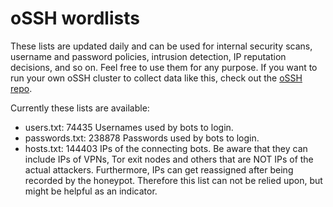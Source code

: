 # oSSH wordlists
These lists are updated daily and can be used for internal security scans, username and password policies, intrusion detection, IP reputation decisions, and so on. Feel free to use them for any purpose. If you want to run your own oSSH cluster to collect data like this, check out the [oSSH repo](https://github.com/toxyl/ossh).  

Currently these lists are available:  
- users.txt: 74435                                                                                                                                                                                                                                                                                                                                                                                                                              Usernames used by bots to login. 
- passwords.txt: 238878                                                                                                                                                                                                                                                                                                                                                                                                                              Passwords used by bots to login. 
- hosts.txt: 144403                                                                                                                                                                                                                                                                                                                                                                                                                              IPs of the connecting bots. Be aware that they can include IPs of VPNs, Tor exit nodes and others that are NOT IPs of the actual attackers. Furthermore, IPs can get reassigned after being recorded by the honeypot. Therefore this list can not be relied upon, but might be helpful as an indicator.

